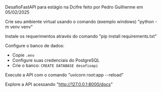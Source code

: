 DesafioFastAPI para estágio na Dcifre feito por Pedro Guilherme em 05/02/2025

Crie seu ambiente virtual usando o comando (exemplo windows) "python -m venv venv"

Instale os requerimentos através do comando "pip install requirements.txt"

 Configure o banco de dados:
- Copie `.env`
- Configure suas credenciais do PostgreSQL
- Crie o banco: `CREATE DATABASE desafioapi`

Execute a API com o comando "uvicorn root:app --reload"

Explore a API acessando "http://127.0.0.1:8000/docs"

